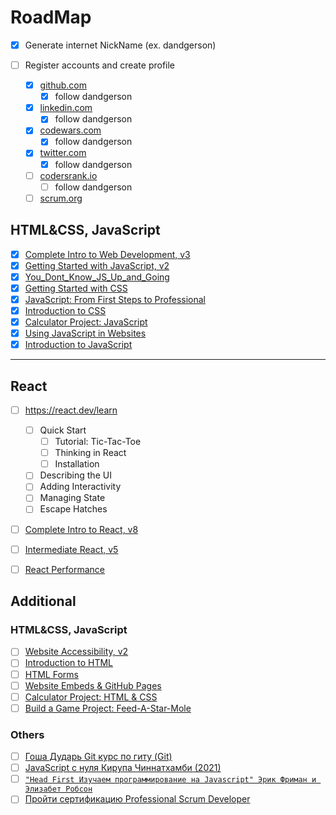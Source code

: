 # RoadMap

- [x] Generate internet NickName (ex. dandgerson)
- [ ] Register accounts and create profile

  - [x] [github.com](github.com)
    - [x] follow dandgerson
  - [x] [linkedin.com](https://www.linkedin.com)
    - [x] follow dandgerson
  - [x] [codewars.com](www.codewars.com/r/jzxX0Q)
    - [x] follow dandgerson
  - [x] [twitter.com](twitter.com)
    - [x] follow dandgerson
  - [ ] [codersrank.io](https://profile.codersrank.io/register?utm_source=invitation&utm_medium=copy&utm_campaign=62097a2a0ce5490001f23858)
    - [ ] follow dandgerson
  - [ ] [scrum.org](https://www.scrum.org/)

## HTML&CSS, JavaScript

- [x] [Complete Intro to Web Development, v3](https://frontendmasters.com/courses/web-development-v3/)
- [x] [Getting Started with JavaScript, v2](https://frontendmasters.com/courses/getting-started-javascript-v2/)
- [x] [You_Dont_Know_JS_Up_and_Going](https://xiaoguo.net/~books/Program/You_Dont_Know_JS_Up_and_Going.pdf)
- [x] [Getting Started with CSS](https://frontendmasters.com/courses/getting-started-css/)
- [x] [JavaScript: From First Steps to Professional](https://frontendmasters.com/courses/javascript-first-steps/)
- [x] [Introduction to CSS](https://frontendmasters.com/bootcamp/introduction-css/)
- [x] [Calculator Project: JavaScript](https://frontendmasters.com/bootcamp/calculator-javascript/)
- [x] [Using JavaScript in Websites](https://frontendmasters.com/bootcamp/javascript-in-websites/)
- [x] [Introduction to JavaScript](https://frontendmasters.com/bootcamp/introduction-javascript/)

---

## React

- [ ] https://react.dev/learn

  - [ ] Quick Start
    - [ ] Tutorial: Tic-Tac-Toe
    - [ ] Thinking in React
    - [ ] Installation
  - [ ] Describing the UI
  - [ ] Adding Interactivity
  - [ ] Managing State
  - [ ] Escape Hatches

- [ ] [Complete Intro to React, v8](https://frontendmasters.com/courses/complete-react-v8/)
- [ ] [Intermediate React, v5](https://frontendmasters.com/courses/intermediate-react-v5/)
- [ ] [React Performance](https://frontendmasters.com/courses/react-performance/)

## Additional

### HTML&CSS, JavaScript

- [ ] [Website Accessibility, v2](https://frontendmasters.com/courses/accessibility-v2/)
- [ ] [Introduction to HTML](https://frontendmasters.com/bootcamp/introduction-html/)
- [ ] [HTML Forms](https://frontendmasters.com/bootcamp/html-forms/)
- [ ] [Website Embeds & GitHub Pages](https://frontendmasters.com/bootcamp/embeds-github-pages/)
- [ ] [Calculator Project: HTML & CSS](https://frontendmasters.com/bootcamp/calculator-html-css/)
- [ ] [Build a Game Project: Feed-A-Star-Mole](https://frontendmasters.com/bootcamp/web-game-project/)

### Others

- [ ] [Гоша Дударь Git курс по гиту (Git)](https://www.youtube.com/watch?v=bkNCylkzFRk&list=PL0lO_mIqDDFUesRNkeg46TDd5I6r7p2PI)
- [ ] [JavaScript с нуля Кирупа Чиннатхамби (2021)](https://drive.google.com/file/d/1YHJM9KAQa_67c276V21OE693h_vJfx1_/view?usp=sharing)
- [ ] [`"Head First Изучаем программирование на Javascript" Эрик Фриман и Элизабет Робсон`](https://drive.google.com/file/d/1QWh-Zl6EbL98jVnDOYSMzHinr2LuPGLD/view?usp=share_link)
- [ ] [Пройти сертификацию Professional Scrum Developer](https://www.scrum.org/assessments/professional-scrum-developer-certification)

